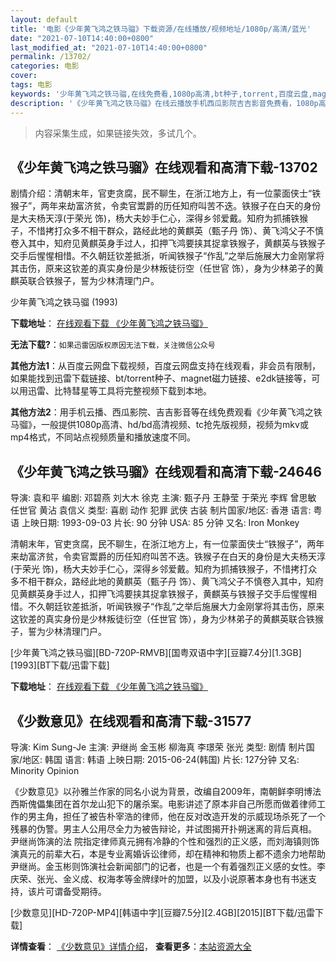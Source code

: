```yaml
---
layout: default
title: '电影《少年黄飞鸿之铁马骝》下载资源/在线播放/视频地址/1080p/高清/蓝光'
date: "2021-07-10T14:40:00+0800"
last_modified_at: "2021-07-10T14:40:00+0800"
permalink: /13702/
categories: 电影
cover:
tags: 电影
keywords: '少年黄飞鸿之铁马骝,在线免费看,1080p高清,bt种子,torrent,百度云盘,magnet,磁力链,迅雷下载资源'
description: '《少年黄飞鸿之铁马骝》在线云播放手机西瓜影院吉吉影音免费看，1080p高清bd/hd未删减完整版和tc抢先枪版，mkv/mp4格式，附带bt/torrent种子、magnet/磁力链、百度云盘、网盘资源迅雷下载链接'
---
```


>内容采集生成，如果链接失效，多试几个。


## 《少年黄飞鸿之铁马骝》在线观看和高清下载-13702

剧情介绍：清朝末年，官吏贪腐，民不聊生，在浙江地方上，有一位蒙面侠士“铁猴子”，两年来劫富济贫，令卖官鬻爵的历任知府叫苦不迭。铁猴子在白天的身份是大夫杨天淳(于荣光 饰)，杨大夫妙手仁心，深得乡邻爱戴。知府为抓捕铁猴子，不惜拷打众多不相干群众，路经此地的黄麒英（甄子丹 饰）、黄飞鸿父子不慎卷入其中，知府见黄麒英身手过人，扣押飞鸿要挟其捉拿铁猴子，黄麒英与铁猴子交手后惺惺相惜。不久朝廷钦差抵浙，听闻铁猴子“作乱”之举后施展大力金刚掌将其击伤，原来这钦差的真实身份是少林叛徒衍空（任世官 饰），身为少林弟子的黄麒英联合铁猴子，誓为少林清理门户。


少年黄飞鸿之铁马骝 (1993)

**下载地址**： [在线观看下载 《少年黄飞鸿之铁马骝》](https://www.btbtdy.me/btdy/dy5643.html) 


**无法下载?**：`如果迅雷因版权原因无法下载，关注微信公众号 `

**其他方法1**：从百度云网盘下载视频，百度云网盘支持在线观看，非会员有限制，如果能找到迅雷下载链接、bt/torrent种子、magnet磁力链接、e2dk链接等，可以用迅雷、比特彗星等工具将完整视频下载到本地。

**其他方法2**：用手机云播、西瓜影院、吉吉影音等在线免费观看《少年黄飞鸿之铁马骝》，一般提供1080p高清、hd/bd高清视频、tc抢先版视频，视频为mkv或mp4格式，不同站点视频质量和播放速度不同。


## 《少年黄飞鸿之铁马骝》在线观看和高清下载-24646

导演: 袁和平 编剧: 邓碧燕 刘大木 徐克 主演: 甄子丹 王静莹 于荣光 李辉 曾思敏 任世官 黄沾 袁信义 类型: 喜剧 动作 犯罪 武侠 古装 制片国家/地区: 香港 语言: 粤语 上映日期: 1993-09-03 片长: 90 分钟 USA: 85 分钟 又名: Iron Monkey

清朝末年，官吏贪腐，民不聊生，在浙江地方上，有一位蒙面侠士“铁猴子”，两年来劫富济贫，令卖官鬻爵的历任知府叫苦不迭。铁猴子在白天的身份是大夫杨天淳(于荣光 饰)，杨大夫妙手仁心，深得乡邻爱戴。知府为抓捕铁猴子，不惜拷打众多不相干群众，路经此地的黄麒英（甄子丹 饰）、黄飞鸿父子不慎卷入其中，知府见黄麒英身手过人，扣押飞鸿要挟其捉拿铁猴子，黄麒英与铁猴子交手后惺惺相惜。不久朝廷钦差抵浙，听闻铁猴子“作乱”之举后施展大力金刚掌将其击伤，原来这钦差的真实身份是少林叛徒衍空（任世官 饰），身为少林弟子的黄麒英联合铁猴子，誓为少林清理门户。


[少年黄飞鸿之铁马骝][BD-720P-RMVB][国粤双语中字][豆瓣7.4分][1.3GB][1993][BT下载/迅雷下载]

**下载地址**： [在线观看下载 《少年黄飞鸿之铁马骝》](https://www.btdx8.com/torrent/iron_monkey_1993.html) 


## 《少数意见》在线观看和高清下载-31577

导演: Kim Sung-Je 主演: 尹继尚 金玉彬 柳海真 李璟荣 张光 类型: 剧情 制片国家/地区: 韩国 语言: 韩语 上映日期: 2015-06-24(韩国) 片长: 127分钟 又名: Minority Opinion

《少数意见》以孙雅兰作家的同名小说为背景，改编自2009年，南朝鲜李明博法西斯傀儡集团在首尔龙山犯下的屠杀案。电影讲述了原本非自己所愿而做着律师工作的男主角，担任了被告朴宰浩的律师，他在反对改造开发的示威现场杀死了一个残暴的伪警。男主人公用尽全力为被告辩论，并试图揭开扑朔迷离的背后真相。 尹继尚饰演的法 院指定律师真元拥有冷静的个性和强烈的正义感，而刘海镇则饰演真元的前辈大石，本是专业离婚诉讼律师，却在精神和物质上都不遗余力地帮助尹继尚。金玉彬则饰演社会新闻部门的记者，也是一个有着强烈正义感的女性。李庆荣、张光、金义成、权海孝等金牌绿叶的加盟，以及小说原著本身也有书迷支持，该片可谓备受期待。


[少数意见][HD-720P-MP4][韩语中字][豆瓣7.5分][2.4GB][2015][BT下载/迅雷下载]

**详情查看**： [《少数意见》详情介绍](/movie/31577/)， **查看更多**：[本站资源大全](/movie/t/all/)

